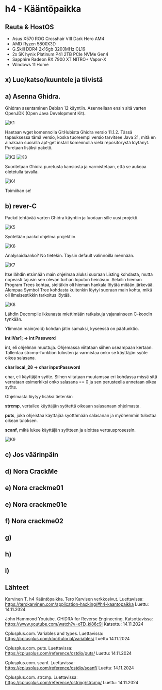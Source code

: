 # h4 - Kääntöpaikka

## Rauta & HostOS

- Asus X570 ROG Crosshair VIII Dark Hero AM4
- AMD Ryzen 5800X3D
- G.Skill DDR4 2x16gb 3200MHz CL16
- 2x SK hynix Platinum P41 2TB PCIe NVMe Gen4
- Sapphire Radeon RX 7900 XT NITRO+ Vapor-X
- Windows 11 Home

## x) Lue/katso/kuuntele ja tiivistä


## a) Asenna Ghidra.
Ghidran asentaminen Debian 12 käyntiin. Asennellaan ensin sitä varten OpenJDK (Open Java Development Kit).

![K1](1.png)

Haetaan wget komennolla GitHubista Ghidra versio 11.1.2. Tässä tapauksessa tämä versio, koska tuoreempi versio tarvitsee Java 21, mitä en ainakaan suoralla apt-get install komennolla vielä repositorystä löytänyt. Puretaan lisäksi paketti.

![K2](2.png)
![K3](3.png)

Suoritetaan Ghidra puretusta kansiosta ja varmistetaan, että se aukeaa oletetulla tavalla.

![K4](4.png)

Toimiihan se!

## b) rever-C
Packd tehtävää varten Ghidra käyntiin ja luodaan sille uusi projekti.

![K5](5.png)

Syötetään packd ohjelma projektiin.

![K6](6.png)

Analysoidaanko? No tietekin. Täysin default valinnoilla mennään.

![K7](7.png)

Itse lähdin etsimään main ohjelmaa aluksi suoraan Listing kohdasta, mutta nopeasti tajusin sen olevan turhan loputon heinäsuo. Selailin hieman Program Trees kohtaa, sieltäkin oli hieman hankala löytää mitään järkevää. Alempaa Symbol Tree kohdasta kuitenkin löytyi suoraan main kohta, mikä oli ilmeisestikkin tarkoitus löytää.

![K8](8.png)

Lähdin Decompile ikkunasta miettimään ratkaisuja vajanainseen C-koodin tynkään.

Ylimmän main(void) kohdan jätin samaksi, kyseessä on pääfunktio.

**int iVar1; -> int Password**

int, eli ohjelman muuttuja. Ohjemassa viitataan siihen useampaan kertaan. Tallentaa strcmp-funktion tulosten ja varmistaa onko se käyttäjän syöte oikea salasana.

**char local_28 -> char inputPassword**

char, eli käyttäjän syöte. Siihen viitataan muutamssa eri kohdassa missä sitä verrataan esimerkiksi onko salasana == 0 ja sen perusteella annetaan oikea syöte.

Ohjelmasta löytyy lisäksi tietenkin

**strcmp**, vertailee käyttäjän syötettä oikeaan salasanaan ohjelmasta.

**puts**, joka ohjeistaa käyttäjää syöttämään salasanan ja myöhemmin tulostaa oikean tuloksen.

**scanf**, mikä lukee käyttäjän syötteen ja aloittaa vertausprosessin.

![K9](9.png)

## c) Jos väärinpäin


## d) Nora CrackMe


## e) Nora crackme01


## e) Nora crackme01e


## f) Nora crackme02


## g)


## h)


## i)


## Lähteet

Karvinen T. h4 Kääntöpaikka. Tero Karvisen verkkosivut. Luettavissa: https://terokarvinen.com/application-hacking/#h4-kaantopaikka Luettu: 14.11.2024

John Hammond Youtube. GHIDRA for Reverse Engineering. Katsottavissa: https://www.youtube.com/watch?v=oTD_ki86c9I Katsottu: 14.11.2024

Cplusplus.com. Variables and types. Luettavissa: https://cplusplus.com/doc/tutorial/variables/ Luettu 14.11.2024

Cplusplus.com. puts. Luettavissa: https://cplusplus.com/reference/cstdio/puts/ Luettu: 14.11.2024

Cplusplus.com. scanf. Luettavissa: https://cplusplus.com/reference/cstdio/scanf/ Luettu: 14.11.2024

Cplusplus.com. strcmp. Luettavissa: https://cplusplus.com/reference/cstring/strcmp/ Luettu: 14.11.2024

